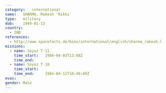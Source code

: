 ```yaml
---
category:	international
name:	SHARMA, Rakesh 'Rikki'
type:	military
dob:	1949-01-13
country:
  - IND
references:
  - http://www.spacefacts.de/bios/international/english/sharma_rakesh.htm
missions:
  - name: Soyuz T-11
    time_start:   1984-04-03T13:08Z
    time_end:     
  - name: Soyuz T-10
    time_start:   
    time_end:     1984-04-11T10:48:49Z
evas:
gender:	Male
---
```

